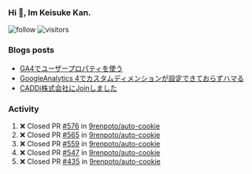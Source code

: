 ### Hi 👋, Im Keisuke Kan.

<!--
**9renpoto/9renpoto** is a ✨ _special_ ✨ repository because its `README.md` (this file) appears on your GitHub profile.

Here are some ideas to get you started:

- 🔭 I’m currently working on ...
- 🌱 I’m currently learning ...
- 👯 I’m looking to collaborate on ...
- 🤔 I’m looking for help with ...
- 💬 Ask me about ...
- 📫 How to reach me: ...
- 😄 Pronouns: ...
- ⚡ Fun fact: ...
-->

![follow](https://img.shields.io/github/followers/9renpoto?label=Follow&style=social)
![visitors](https://komarev.com/ghpvc/?username=9renpoto&label=Profile%20views&color=0e75b6&style=flat)

### Blogs posts

<!-- BLOG-POST-LIST:START -->
- [GA4でユーザープロパティを使う](https://9renpoto.dev/2021/02/21/google-analytics-4-user-properties/)
- [GoogleAnalytics 4でカスタムディメンションが設定できておらずハマる](https://9renpoto.dev/2021/02/13/google-analytics-4/)
- [CADDi株式会社にJoinしました](https://9renpoto.dev/2020/12/05/join/)
<!-- BLOG-POST-LIST:END -->

### Activity

<!--START_SECTION:activity-->
1. ❌ Closed PR [#576](https://github.com/9renpoto/auto-cookie/pull/576) in [9renpoto/auto-cookie](https://github.com/9renpoto/auto-cookie)
2. ❌ Closed PR [#565](https://github.com/9renpoto/auto-cookie/pull/565) in [9renpoto/auto-cookie](https://github.com/9renpoto/auto-cookie)
3. ❌ Closed PR [#559](https://github.com/9renpoto/auto-cookie/pull/559) in [9renpoto/auto-cookie](https://github.com/9renpoto/auto-cookie)
4. ❌ Closed PR [#547](https://github.com/9renpoto/auto-cookie/pull/547) in [9renpoto/auto-cookie](https://github.com/9renpoto/auto-cookie)
5. ❌ Closed PR [#435](https://github.com/9renpoto/auto-cookie/pull/435) in [9renpoto/auto-cookie](https://github.com/9renpoto/auto-cookie)
<!--END_SECTION:activity-->

<!--START_SECTION:waka-->
<!--END_SECTION:waka-->